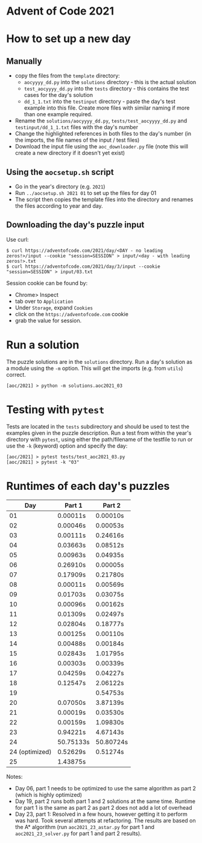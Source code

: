 # Advent of Code 2021

# How to set up a new day

## Manually

-   copy the files from the `template` directory:
    -   `aocyyyy_dd.py` into the `solutions` directory - this is the actual solution
    -   `test_aocyyyy_dd.py` into the `tests` directory - this contains the test cases for the day's solution
    -   `dd_1_1.txt` into the `testinput` directory - paste the day's test example into this file. Create more files with similar naming if more than one example required.
-   Rename the `solutions/aocyyyy_dd.py`, `tests/test_aocyyyy_dd.py` and `testinput/dd_1_1.txt` files with the day's number
-   Change the highlighted references in both files to the day's number (in the imports, the file names of the input / test files)
-   Download the input file using the `aoc_downloader.py` file (note this will create a new directory if it doesn't yet exist)

## Using the `aocsetup.sh` script

-   Go in the year's directory (e.g. `2021`)
-   Run `../aocsetup.sh 2021 01` to set up the files for day 01
-   The script then copies the template files into the directory and renames the files according to year and day.

## Downloading the day's puzzle input

Use curl:

```shell
$ curl https://adventofcode.com/2021/day/<DAY - no leading zeros!>/input --cookie "session=SESSION" > input/<day - with leading zeros!>.txt
$ curl https://adventofcode.com/2021/day/3/input --cookie "session=SESSION" > input/03.txt
```

Session cookie can be found by:

-   Chrome> Inspect
-   tab over to `Application`
-   Under `Storage`, expand `Cookies`
-   click on the `https://adventofcode.com` cookie
-   grab the value for session.

# Run a solution

The puzzle solutions are in the `solutions` directory. Run a day's solution as a module using the `-m` option. This will get the imports (e.g. from `utils`) correct.

```shell
[aoc/2021] > python -m solutions.aoc2021_03
```

# Testing with `pytest`

Tests are located in the `tests` subdirectory and should be used to test the examples given in the puzzle description. Run a test from within the year's directory with `pytest`, using either the path/filename of the testfile to run or use the `-k` (keyword) option and specify the day:

```shell
[aoc/2021] > pytest tests/test_aoc2021_03.py
[aoc/2021] > pytest -k "03"
```

# Runtimes of each day's puzzles

| Day            | Part 1    | Part 2    |
| -------------- | --------- | --------- |
| 01             | 0.00011s  | 0.00010s  |
| 02             | 0.00046s  | 0.00053s  |
| 03             | 0.00111s  | 0.24616s  |
| 04             | 0.03663s  | 0.08512s  |
| 05             | 0.00963s  | 0.04935s  |
| 06             | 0.26910s  | 0.00005s  |
| 07             | 0.17909s  | 0.21780s  |
| 08             | 0.00011s  | 0.00569s  |
| 09             | 0.01703s  | 0.03075s  |
| 10             | 0.00096s  | 0.00162s  |
| 11             | 0.01309s  | 0.02497s  |
| 12             | 0.02804s  | 0.18777s  |
| 13             | 0.00125s  | 0.00110s  |
| 14             | 0.00488s  | 0.00184s  |
| 15             | 0.02843s  | 1.01795s  |
| 16             | 0.00303s  | 0.00339s  |
| 17             | 0.04259s  | 0.04227s  |
| 18             | 0.12547s  | 2.06122s  |
| 19             |           | 0.54753s  |
| 20             | 0.07050s  | 3.87139s  |
| 21             | 0.00019s  | 0.03530s  |
| 22             | 0.00159s  | 1.09830s  |
| 23             | 0.94221s  | 4.67143s  |
| 24             | 50.75133s | 50.80724s |
| 24 (optimized) | 0.52629s  | 0.51274s  |
| 25             | 1.43875s  |           |

Notes:

-   Day 06, part 1 needs to be optimized to use the same algorithm as part 2 (which is highly optimized)
-   Day 19, part 2 runs both part 1 and 2 solutions at the same time. Runtime for part 1 is the same as part 2 as part 2 does not add a lot of overhead
-   Day 23, part 1: Resolved in a few hours, however getting it to perform was hard. Took several attempts at refactoring. The results are based on the A\* algorithm (run `aoc2021_23_astar.py` for part 1 and `aoc2021_23_solver.py` for part 1 and part 2 results).
